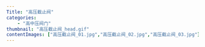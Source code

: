 ```yaml
---
Title: "高压截止阀"
categories:
    - "高中压阀门"
thumbnail: "高压截止阀_head.gif"
contentImages: ["高压截止阀_01.jpg","高压截止阀_02.jpg","高压截止阀_03.jpg"]
---
```

